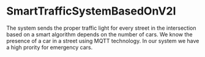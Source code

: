 # SmartTrafficSystemBasedOnV2I
The system sends the proper traffic light for every street in the intersection based on a smart algorithm depends on the number of cars. We know the presence of a car in a street using MQTT technology. In our system we have a high prority for emergency cars.  
